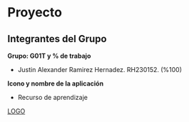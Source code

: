 # Proyecto

## Integrantes del Grupo

**Grupo: G01T y % de trabajo**
- Justin Alexander Ramirez Hernadez. RH230152. (%100)

**Icono y nombre de la aplicación**

- Recurso de aprendizaje

[LOGO](https://github.com/user-attachments/assets/6f54741f-f7d4-4aa2-9d10-a910fe366a37)


